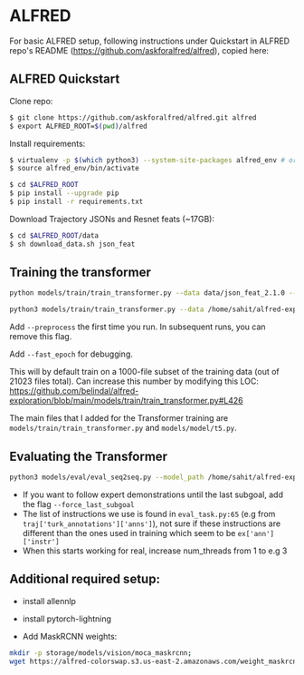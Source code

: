 # ALFRED

For basic ALFRED setup, following instructions under Quickstart in ALFRED repo's README (https://github.com/askforalfred/alfred), copied here:

## ALFRED Quickstart

Clone repo:
```bash
$ git clone https://github.com/askforalfred/alfred.git alfred
$ export ALFRED_ROOT=$(pwd)/alfred
```

Install requirements:
```bash
$ virtualenv -p $(which python3) --system-site-packages alfred_env # or whichever package manager you prefer
$ source alfred_env/bin/activate

$ cd $ALFRED_ROOT
$ pip install --upgrade pip
$ pip install -r requirements.txt
```

Download Trajectory JSONs and Resnet feats (~17GB):
```bash
$ cd $ALFRED_ROOT/data
$ sh download_data.sh json_feat
```


## Training the transformer
```bash
python models/train/train_transformer.py --data data/json_feat_2.1.0 --model seq2seq_im_mask --dout exp/model:{model},name:pm_and_subgoals_01 --splits data/splits/oct21.json --gpu --batch 4 --pm_aux_loss_wt 0.1 --subgoal_aux_loss_wt 0.1 --save_path temp/transformer.pth --fast_epoch --save_path models/pretrained/transformer.pth

python3 models/train/train_transformer.py --data /home/sahit/alfred-exploration/data/json_feat_2.1.0 --model seq2seq_im_mask --dout exp/model:{model},name:pm_and_subgoals_01 --splits /home/sahit/alfred-exploration/data/splits/oct21.json --gpu --batch 4 --pm_aux_loss_wt 0.1 --subgoal_aux_loss_wt 0.1 --save_path temp/transformer.pth --fast_epoch --save_path /home/sahit/alfred-exploration/models/pretrained/transformer.pth
```
Add `--preprocess` the first time you run. In subsequent runs, you can remove this flag.

Add `--fast_epoch` for debugging.

This will by default train on a 1000-file subset of the training data (out of 21023 files total). Can increase this number by modifying this LOC: https://github.com/belindal/alfred-exploration/blob/main/models/train/train_transformer.py#L426

The main files that I added for the Transformer training are `models/train/train_transformer.py` and `models/model/t5.py`.

## Evaluating the Transformer
```bash
python3 models/eval/eval_seq2seq.py --model_path /home/sahit/alfred-exploration/models/pretrained/transformer_ep0_step24000_new.pth --eval_split valid_seen --data /home/sahit/alfred-exploration/data/json_feat_2.1.0 --model models.model.t5 --gpu --num_threads 1
```

- If you want to follow expert demonstrations until the last subgoal, add the flag `--force_last_subgoal`
- The list of instructions we use is found in `eval_task.py:65` (e.g from `traj['turk_annotations']['anns']`), not sure if these instructions are different than the ones used in training which seem to be `ex['ann']['instr']`
- When this starts working for real, increase num_threads from 1 to e.g 3


## Additional required setup:
- install allennlp
- install pytorch-lightning

- Add MaskRCNN weights:
```bash
mkdir -p storage/models/vision/moca_maskrcnn;
wget https://alfred-colorswap.s3.us-east-2.amazonaws.com/weight_maskrcnn.pt -O storage/models/vision/moca_maskrcnn/weight_maskrcnn.pt; 
```
